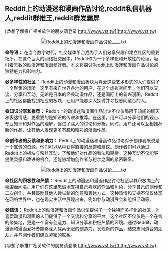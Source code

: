 ## **Reddit上的动漫迷和漫画作品讨论,reddit私信机器人,reddit群推王,reddit群发霸屏**

[😍想了解推广相关软件的朋友请登录 http://www.vst.tw](http://www.vst.tw)

 <center><img src="https://vst.tw/MP4/tuiguang/png/2.png" alt="Reddit上的动漫迷和漫画作品讨论____.txt"></center>

**😄导语：**
在当今数字时代，社交媒体平台成为了人们分享兴趣和建立社区的重要场所。在这个巨大的网络社交圈中，Reddit作为一个多样化和开放性的论坛，吸引着无数的动漫迷和漫画爱好者。本文将探讨Reddit上动漫迷和漫画作品讨论的独特魅力和影响力。

**😄多样性的社区：**
Reddit上的动漫和漫画板块为喜爱这些艺术形式的人们提供了一个聚集的场所。这里有来自世界各地的用户，在这个虚拟空间里，他们可以交流、分享和互动。无论是日本的经典动漫作品，还是国际上的新兴漫画，Reddit上的社区都能找到相应的板块，让用户能够深入探讨并寻找志同道合的人。

**😄知识分享和推荐：**
Reddit上的动漫迷和漫画作品讨论不仅仅局限于热闹的聊天和表达情感，更重要的是知识的传递和推荐。在这里，用户可以分享他们的观点、专业知识和对作品的理解，促进了深入的讨论和分析。同时，用户还可以互相推荐新的作品，让其他人发现更多有趣和精彩的漫画作品。

**😄创作者的反馈和影响力：**
Reddit上的动漫迷和漫画作品讨论对于创作者来说是一个宝贵的资源，他们可以从中获得直接的反馈和建议。创作者们可以通过Reddit上的板块与粉丝互动，了解他们对作品的看法和期待。这种互动不仅能够提供灵感和改进的机会，还能够增加创作者与粉丝之间的紧密联系。

 <center><img src="https://vst.tw/MP4/tuiguang/png/4.png" alt="Reddit上的动漫迷和漫画作品讨论____.txt"></center>

**😄社区的积极性和热情：**
Reddit上的动漫迷和漫画作品讨论社区以其积极向上的氛围而闻名。用户们在这里忠诚地支持自己喜欢的作品和角色，分享自己的创作和二次创作，并且鼓励其他人尝试新的创意和表达方式。这种热情和支持不仅仅体现在网络世界中，也在现实生活中展现出来，例如参与动漫展会和组织活动等。

**😄结语：**
Reddit上的动漫迷和漫画作品讨论提供了一个独特而多样化的社区，为喜爱动漫和漫画的人们提供了一个交流和分享的平台。这个社区不仅仅是一个在线的聚集地，更是一个富有创造力、知识分享和积极热情的环境。通过Reddit，动漫迷和漫画爱好者能够深入探索无限的创造力，发现新的作品，结交志同道合的朋友，并与创作者们建立紧密的联系。

[😍想了解推广相关软件的朋友请登录 http://www.vst.tw](http://www.vst.tw)



